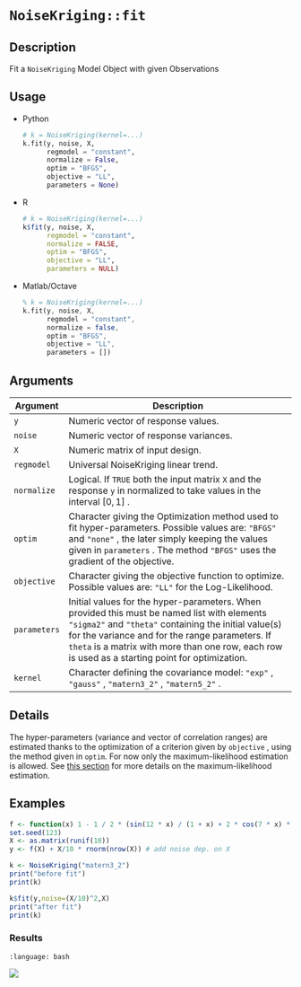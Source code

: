 # `NoiseKriging::fit`


## Description

Fit a `NoiseKriging` Model Object with given Observations


## Usage

* Python
    ```python
    # k = NoiseKriging(kernel=...)
    k.fit(y, noise, X, 
          regmodel = "constant",
          normalize = False,
          optim = "BFGS",
          objective = "LL",
          parameters = None)
    ```
* R
    ```r
    # k = NoiseKriging(kernel=...)
    k$fit(y, noise, X, 
          regmodel = "constant",
          normalize = FALSE,
          optim = "BFGS",
          objective = "LL",
          parameters = NULL)
    ```
* Matlab/Octave
    ```octave
    % k = NoiseKriging(kernel=...)
    k.fit(y, noise, X, 
          regmodel = "constant",
          normalize = false,
          optim = "BFGS",
          objective = "LL",
          parameters = [])
    ```


## Arguments

Argument      |Description
------------- |----------------
`y`     |     Numeric vector of response values.
`noise`     |     Numeric vector of response variances.
`X`     |     Numeric matrix of input design.
`regmodel`     |     Universal NoiseKriging linear trend.
`normalize`     |     Logical. If `TRUE` both the input matrix `X` and the response `y` in normalized to take values in the interval $[0, 1]$ .
`optim`     |     Character giving the Optimization method used to fit hyper-parameters. Possible values are: `"BFGS"` and `"none"` , the later simply keeping the values given in `parameters` . The method `"BFGS"` uses the gradient of the objective.
`objective`     |     Character giving the objective function to optimize. Possible values are: `"LL"` for the Log-Likelihood.
`parameters`     |     Initial values for the hyper-parameters. When provided this must be named list with elements `"sigma2"`  and `"theta"` containing the initial value(s) for the variance and for the range parameters. If `theta` is a matrix with more than one row, each row is used as a starting point for optimization.
`kernel`     |     Character defining the covariance model: `"exp"` , `"gauss"` , `"matern3_2"` , `"matern5_2"` .


## Details

The hyper-parameters (variance and vector of correlation ranges) are
 estimated thanks to the optimization of a criterion given by
 `objective` , using the method given in `optim`. For now only the
 maximum-likelihood estimation is allowed. See [this section](SecMLE)
 for more details on the maximum-likelihood estimation.
  

## Examples

```r
f <- function(x) 1 - 1 / 2 * (sin(12 * x) / (1 + x) + 2 * cos(7 * x) * x^5 + 0.7)
set.seed(123)
X <- as.matrix(runif(10))
y <- f(X) + X/10 * rnorm(nrow(X)) # add noise dep. on X

k <- NoiseKriging("matern3_2")
print("before fit")
print(k)

k$fit(y,noise=(X/10)^2,X)
print("after fit")
print(k)
```

### Results
```{literalinclude} ../functions/examples/fit.NoiseKriging.md.Rout
:language: bash
```
![](../functions/examples/fit.NoiseKriging.md.png)



